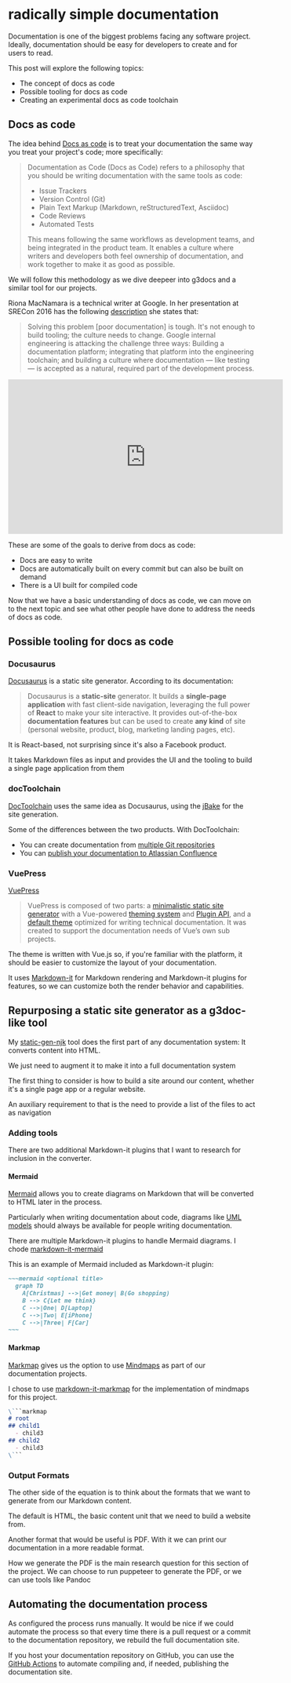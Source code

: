 # radically simple documentation

Documentation is one of the biggest problems facing any software project. Ideally, documentation should be easy for developers to create and for users to read.

This post will explore the following topics:

* The concept of docs as code
* Possible tooling for docs as code
* Creating an experimental docs as code toolchain

## Docs as code

The idea behind [Docs as code](https://www.writethedocs.org/guide/docs-as-code/) is to treat your documentation the same way you treat your project's code; more specifically:

> Documentation as Code (Docs as Code) refers to a philosophy that you should be writing documentation with the same tools as code:
>
> * Issue Trackers
> * Version Control (Git)
> * Plain Text Markup (Markdown, reStructuredText, Asciidoc)
> * Code Reviews
> * Automated Tests
>
> This means following the same workflows as development teams, and being integrated in the product team. It enables a culture where writers and developers both feel ownership of documentation, and work together to make it as good as possible.

We will follow this methodology as we dive deepeer into g3docs and a similar tool for our projects.

Riona MacNamara is a technical writer at Google. In her presentation at SRECon 2016 has the following [description](https://www.usenix.org/conference/srecon16europe/program/presentation/macnamara) she states that:

> Solving this problem [poor documentation] is tough. It's not enough to build tooling; the culture needs to change. Google internal engineering is attacking the challenge three ways: Building a documentation platform; integrating that platform into the engineering toolchain; and building a culture where documentation &mdash; like testing &mdash; is accepted as a natural, required part of the development process.

<div class="video">
  <iframe width="560" height="315" src="https://www.youtube.com/embed/jJ93qzj-s7Q" title="YouTube video player" frameborder="0" allow="accelerometer; autoplay; clipboard-write; encrypted-media; gyroscope; picture-in-picture" allowfullscreen></iframe>
</div>

These are some of the goals to derive from docs as code:

* Docs are easy to write
* Docs are automatically built on every commit but can also be built on demand
* There is a UI built for compiled code

Now that we have a basic understanding of docs as code, we can move on to the next topic and see what other people have done to address the needs of docs as code.

## Possible tooling for docs as code

### Docusaurus

[Docusaurus](https://docusaurus.io/) is a static site generator. According to its documentation:

> Docusaurus is a **static-site** generator. It builds a **single-page application** with fast client-side navigation, leveraging the full power of **React** to make your site interactive. It provides out-of-the-box **documentation features** but can be used to create **any kind** of site (personal website, product, blog, marketing landing pages, etc).

It is React-based, not surprising since it's also a Facebook product.

It takes Markdown files as input and provides the UI and the tooling to build a single page application from them

### docToolchain

[DocToolchain](http://doctoolchain.org/docToolchain/v2.0.x/) uses the same idea as Docusaurus, using the [jBake](https://jbake.org/) for the site generation.

Some of the differences between the two products. With DocToolchain:

* You can create documentation from [multiple Git repositories](http://doctoolchain.org/docToolchain/v2.0.x/020_tutorial/050_multipleRepositories.html)
* You can [publish your documentation to Atlassian Confluence](http://doctoolchain.org/docToolchain/v2.0.x/015_tasks/03_task_publishToConfluence.html)

### VuePress

[VuePress](https://vuepress.vuejs.org/)

> VuePress is composed of two parts: a [minimalistic static site generator](https://github.com/vuejs/vuepress/tree/master/packages/%40vuepress/core) with a Vue-powered [theming system](https://vuepress.vuejs.org/theme/) and [Plugin API](https://vuepress.vuejs.org/plugin/), and a [default theme](https://vuepress.vuejs.org/theme/default-theme-config.html) optimized for writing technical documentation. It was created to support the documentation needs of Vue’s own sub projects.

The theme is written with Vue.js so, if you're familiar with the platform, it should be easier to customize the layout of your documentation.

It uses [Markdown-it](https://github.com/markdown-it/markdown-it) for Markdown rendering and Markdown-it plugins for features, so we can customize both the render behavior and capabilities.

## Repurposing a static site generator as a g3doc-like tool

My [static-gen-njk](https://github.com/caraya/static-gen-njk) tool does the first part of any documentation system: It converts content into HTML.

We just need to augment it to make it into a full documentation system

The first thing to consider is how to build a site around our content, whether it's a single page app or a regular website.

An auxiliary requirement to that is the need to provide a list of the files to act as navigation

### Adding tools

There are two additional Markdown-it plugins that I want to research for inclusion in the converter.

#### Mermaid

[Mermaid](https://mermaid-js.github.io/mermaid/) allows you to create diagrams on Markdown that will be converted to HTML later in the process.

Particularly when writing documentation about code, diagrams like [UML models](https://www.geeksforgeeks.org/unified-modeling-language-uml-introduction/) should always be available for people writing documentation.

There are multiple Markdown-it plugins to handle Mermaid diagrams. I chode [markdown-it-mermaid](https://github.com/DatatracCorporation/markdown-it-mermaid/blob/master/README.md)

This is an example of Mermaid included as Markdown-it plugin:

```markdown
~~~mermaid <optional title>
  graph TD
    A[Christmas] -->|Get money| B(Go shopping)
    B --> C{Let me think}
    C -->|One| D[Laptop]
    C -->|Two| E[iPhone]
    C -->|Three| F[Car]
~~~
```

#### Markmap

[Markmap](https://markmap.js.org/) gives us the option to use [Mindmaps](https://www.mindmapping.com/mind-map) as part of our documentation projects.

I chose to use [markdown-it-markmap](https://github.com/deiv/markdown-it-markmap#readme) for the implementation of mindmaps for this project.

```markdown
\```markmap
# root
## child1
  - child3
## child2
  - child3
\```
```

### Output Formats

The other side of the equation is to think about the formats that we want to generate from our Markdown content.

The default is HTML, the basic content unit that we need to build a website from.

Another format that would be useful is PDF. With it we can print our documentation in a more readable format.

How we generate the PDF is the main research question for this section of the project. We can choose to run puppeteer to generate the PDF, or we can use tools like Pandoc

## Automating the documentation process

As configured the process runs manually. It would be nice if we could automate the process so that every time there is a pull request or a commit to the documentation repository, we rebuild the full documentation site.

If you host your documentation repository on GitHub, you can use the [GitHub Actions](https://github.com/features/actions/) to automate compiling and, if needed, publishing the documentation site.
